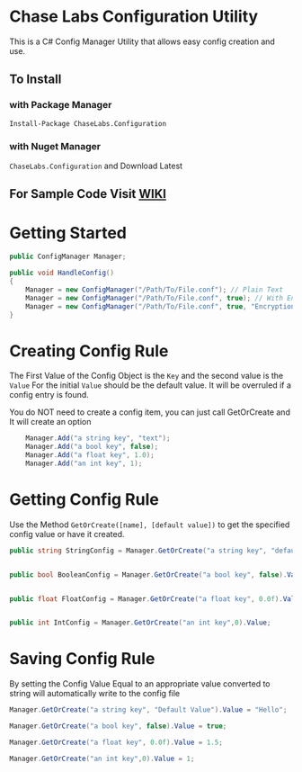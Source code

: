 # Chase Labs Configuration Utility
This is a C# Config Manager Utility that allows easy config creation and use.
## To Install<br>
### with Package Manager<br>
`Install-Package ChaseLabs.Configuration`<br>
### with Nuget Manager<br>
`ChaseLabs.Configuration` and Download Latest

## For Sample Code Visit [WIKI](https://github.com/DcmanProductions/CLConfiguration/wiki)

# Getting Started
```csharp
public ConfigManager Manager;

public void HandleConfig()
{
    Manager = new ConfigManager("/Path/To/File.conf"); // Plain Text
    Manager = new ConfigManager("/Path/To/File.conf", true); // With Encryption and Salt is your machine name
    Manager = new ConfigManager("/Path/To/File.conf", true, "Encryption Password"); // With Encryption and Salt is "Encryption Password"
}
```
# Creating Config Rule
The First Value of the Config Object is the `Key` and the second value is the `Value`
For the initial `Value` should be the default value.
It will be overruled if a config entry is found.

You do NOT need to create a config item, you can just call GetOrCreate and It will create an option

```csharp
    Manager.Add("a string key", "text");
    Manager.Add("a bool key", false);
    Manager.Add("a float key", 1.0);
    Manager.Add("an int key", 1);
```

# Getting Config Rule
Use the Method `GetOrCreate([name], [default value])` to get the specified config value or have it created.

```csharp
public string StringConfig = Manager.GetOrCreate("a string key", "default value").Value;


public bool BooleanConfig = Manager.GetOrCreate("a bool key", false).Value;


public float FloatConfig = Manager.GetOrCreate("a float key", 0.0f).Value;


public int IntConfig = Manager.GetOrCreate("an int key",0).Value;

```

# Saving Config Rule
By setting the Config Value Equal to an appropriate value converted to string will automatically write to the config file

```csharp
Manager.GetOrCreate("a string key", "Default Value").Value = "Hello";

Manager.GetOrCreate("a bool key", false).Value = true;

Manager.GetOrCreate("a float key", 0.0f).Value = 1.5;

Manager.GetOrCreate("an int key",0).Value = 1;
```
